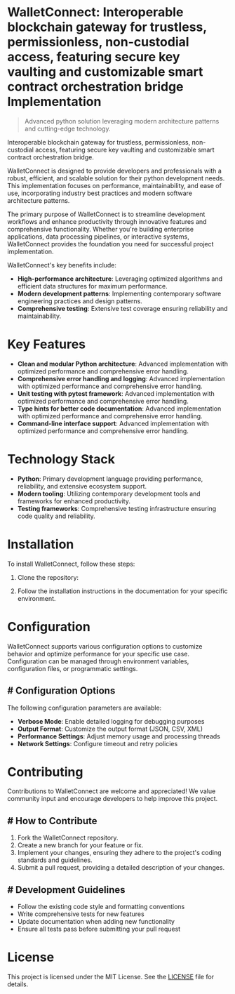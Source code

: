 <!-- fallback_WalletConnect_20250803032729_86494 -->

# WalletConnect: Interoperable blockchain gateway for trustless, permissionless, non-custodial access, featuring secure key vaulting and customizable smart contract orchestration bridge Implementation
> Advanced python solution leveraging modern architecture patterns and cutting-edge technology.

Interoperable blockchain gateway for trustless, permissionless, non-custodial access, featuring secure key vaulting and customizable smart contract orchestration bridge.

WalletConnect is designed to provide developers and professionals with a robust, efficient, and scalable solution for their python development needs. This implementation focuses on performance, maintainability, and ease of use, incorporating industry best practices and modern software architecture patterns.

The primary purpose of WalletConnect is to streamline development workflows and enhance productivity through innovative features and comprehensive functionality. Whether you're building enterprise applications, data processing pipelines, or interactive systems, WalletConnect provides the foundation you need for successful project implementation.

WalletConnect's key benefits include:

* **High-performance architecture**: Leveraging optimized algorithms and efficient data structures for maximum performance.
* **Modern development patterns**: Implementing contemporary software engineering practices and design patterns.
* **Comprehensive testing**: Extensive test coverage ensuring reliability and maintainability.

# Key Features

* **Clean and modular Python architecture**: Advanced implementation with optimized performance and comprehensive error handling.
* **Comprehensive error handling and logging**: Advanced implementation with optimized performance and comprehensive error handling.
* **Unit testing with pytest framework**: Advanced implementation with optimized performance and comprehensive error handling.
* **Type hints for better code documentation**: Advanced implementation with optimized performance and comprehensive error handling.
* **Command-line interface support**: Advanced implementation with optimized performance and comprehensive error handling.

# Technology Stack

* **Python**: Primary development language providing performance, reliability, and extensive ecosystem support.
* **Modern tooling**: Utilizing contemporary development tools and frameworks for enhanced productivity.
* **Testing frameworks**: Comprehensive testing infrastructure ensuring code quality and reliability.

# Installation

To install WalletConnect, follow these steps:

1. Clone the repository:


2. Follow the installation instructions in the documentation for your specific environment.

# Configuration

WalletConnect supports various configuration options to customize behavior and optimize performance for your specific use case. Configuration can be managed through environment variables, configuration files, or programmatic settings.

## # Configuration Options

The following configuration parameters are available:

* **Verbose Mode**: Enable detailed logging for debugging purposes
* **Output Format**: Customize the output format (JSON, CSV, XML)
* **Performance Settings**: Adjust memory usage and processing threads
* **Network Settings**: Configure timeout and retry policies

# Contributing

Contributions to WalletConnect are welcome and appreciated! We value community input and encourage developers to help improve this project.

## # How to Contribute

1. Fork the WalletConnect repository.
2. Create a new branch for your feature or fix.
3. Implement your changes, ensuring they adhere to the project's coding standards and guidelines.
4. Submit a pull request, providing a detailed description of your changes.

## # Development Guidelines

* Follow the existing code style and formatting conventions
* Write comprehensive tests for new features
* Update documentation when adding new functionality
* Ensure all tests pass before submitting your pull request

# License

This project is licensed under the MIT License. See the [LICENSE](https://github.com/gary111868/WalletConnect/blob/main/LICENSE) file for details.

